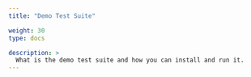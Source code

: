```yaml
---
title: "Demo Test Suite"

weight: 30
type: docs

description: >
  What is the demo test suite and how you can install and run it.
---
```


